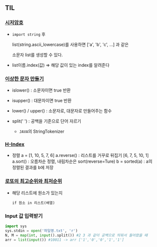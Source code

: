 ## TIL

### [시저암호](https://programmers.co.kr/learn/courses/30/lessons/12926)

- `import string` 후

  list(string.ascii_lowercase)를 사용하면 ['a', 'b', 'c', ...] 과 같은

  소문자 list를 생성할 수 있다.

- list이름.index(값) => 해당 값이 있는 index를 알려준다

### [이상한 문자 만들기](https://programmers.co.kr/learn/courses/30/lessons/12930)

- islower() : 소문자이면 true 반환
- isupper() : 대문자이면 true 반환
- lower() / upper() : 소문자로, 대문자로 만들어주는 함수
- split(' ') : 공백을 기준으로 단어 자르기

  - `JAVA`의 StringTokenizer

### [H-Index](https://programmers.co.kr/learn/courses/30/lessons/42747)

  - 정렬
    a = [1, 10, 5, 7, 6]
    a.reverse() : 리스트를 거꾸로 뒤집기 [6, 7, 5, 10, 1]
    a.sort() : 오름차순 정렬, 내림차순은 sort(reverse=Ture)
    b = sorted(a) : a의 정렬된 결과를 b에 저장



### [로또의 최고순위와 최저순위](https://programmers.co.kr/learn/courses/30/lessons/77484?language=python3)

 - 해당 리스트에 원소가 있는지

   `if 원소 in 리스트(배열)`



### Input 값 입력받기

```python
import sys
sys.stdin = open('파일명.txt', 'r')
N, M = map(int, input().split()) #2 3 과 같이 공백으로 띄워서 들어왔을 때
arr = list(input()) #10011 -> arr ['1','0','0','1','1']
```

